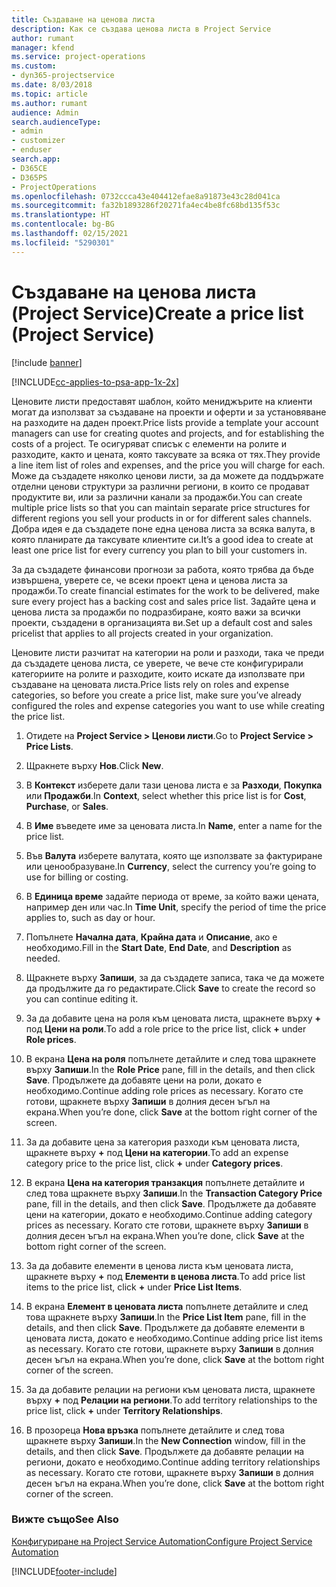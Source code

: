 ```yaml
---
title: Създаване на ценова листа
description: Как се създава ценова листа в Project Service
author: rumant
manager: kfend
ms.service: project-operations
ms.custom:
- dyn365-projectservice
ms.date: 8/03/2018
ms.topic: article
ms.author: rumant
audience: Admin
search.audienceType:
- admin
- customizer
- enduser
search.app:
- D365CE
- D365PS
- ProjectOperations
ms.openlocfilehash: 0732ccca43e404412efae8a91873e43c28d041ca
ms.sourcegitcommit: fa32b1893286f20271fa4ec4be8fc68bd135f53c
ms.translationtype: HT
ms.contentlocale: bg-BG
ms.lasthandoff: 02/15/2021
ms.locfileid: "5290301"
---
```

# <a name="create-a-price-list-project-service"></a><span data-ttu-id="cb6dd-103">Създаване на ценова листа (Project Service)</span><span class="sxs-lookup"><span data-stu-id="cb6dd-103">Create a price list (Project Service)</span></span>

[!include [banner](../includes/psa-now-project-operations.md)]

[!INCLUDE[cc-applies-to-psa-app-1x-2x](../includes/cc-applies-to-psa-app-1x-2x.md)]

<span data-ttu-id="cb6dd-104">Ценовите листи предоставят шаблон, който мениджърите на клиенти могат да използват за създаване на проекти и оферти и за установяване на разходите на даден проект.</span><span class="sxs-lookup"><span data-stu-id="cb6dd-104">Price lists provide a template your account managers can use for creating quotes and projects, and for establishing the costs of a project.</span></span> <span data-ttu-id="cb6dd-105">Те осигуряват списък с елементи на ролите и разходите, както и цената, която таксувате за всяка от тях.</span><span class="sxs-lookup"><span data-stu-id="cb6dd-105">They provide a line item list of roles and expenses, and the price you will charge for each.</span></span> <span data-ttu-id="cb6dd-106">Може да създадете няколко ценови листи, за да можете да поддържате отделни ценови структури за различни региони, в които се продават продуктите ви, или за различни канали за продажби.</span><span class="sxs-lookup"><span data-stu-id="cb6dd-106">You can create multiple price lists so that you can maintain separate price structures for different regions you sell your products in or for different sales channels.</span></span> <span data-ttu-id="cb6dd-107">Добра идея е да създадете поне една ценова листа за всяка валута, в която планирате да таксувате клиентите си.</span><span class="sxs-lookup"><span data-stu-id="cb6dd-107">It’s a good idea to create at least one price list for every currency you plan to bill your customers in.</span></span>  
  
<span data-ttu-id="cb6dd-108">За да създадете финансови прогнози за работа, която трябва да бъде извършена, уверете се, че всеки проект цена и ценова листа за продажби.</span><span class="sxs-lookup"><span data-stu-id="cb6dd-108">To create financial estimates for the work to be delivered, make sure every project has a backing cost and sales price list.</span></span> <span data-ttu-id="cb6dd-109">Задайте цена и ценова листа за продажби по подразбиране, която важи за всички проекти, създадени в организацията ви.</span><span class="sxs-lookup"><span data-stu-id="cb6dd-109">Set up a default cost and sales pricelist that applies to all projects created in your organization.</span></span>  
  
<span data-ttu-id="cb6dd-110">Ценовите листи разчитат на категории на роли и разходи, така че преди да създадете ценова листа, се уверете, че вече сте конфигурирали категориите на ролите и разходите, които искате да използвате при създаване на ценовата листа.</span><span class="sxs-lookup"><span data-stu-id="cb6dd-110">Price lists rely on roles and expense categories, so before you create a price list, make sure you’ve already configured the roles and expense categories you want to use while creating the price list.</span></span>  
  
1.  <span data-ttu-id="cb6dd-111">Отидете на **Project Service > Ценови листи**.</span><span class="sxs-lookup"><span data-stu-id="cb6dd-111">Go to **Project Service > Price Lists**.</span></span>  
  
2.  <span data-ttu-id="cb6dd-112">Щракнете върху **Нов**.</span><span class="sxs-lookup"><span data-stu-id="cb6dd-112">Click **New**.</span></span>  
  
3.  <span data-ttu-id="cb6dd-113">В **Контекст** изберете дали тази ценова листа е за **Разходи**, **Покупка** или **Продажби**.</span><span class="sxs-lookup"><span data-stu-id="cb6dd-113">In **Context**, select whether this price list is for **Cost**, **Purchase**, or **Sales**.</span></span>  
  
4.  <span data-ttu-id="cb6dd-114">В **Име** въведете име за ценовата листа.</span><span class="sxs-lookup"><span data-stu-id="cb6dd-114">In **Name**, enter a name for the price list.</span></span>  
  
5.  <span data-ttu-id="cb6dd-115">Във **Валута** изберете валутата, която ще използвате за фактуриране или ценообразуване.</span><span class="sxs-lookup"><span data-stu-id="cb6dd-115">In **Currency**, select the currency you’re going to use for billing or costing.</span></span>  
  
6.  <span data-ttu-id="cb6dd-116">В **Единица време** задайте периода от време, за който важи цената, например ден или час.</span><span class="sxs-lookup"><span data-stu-id="cb6dd-116">In **Time Unit**, specify the period of time the price applies to, such as day or hour.</span></span>  
  
7.  <span data-ttu-id="cb6dd-117">Попълнете **Начална дата**, **Крайна дата** и **Описание**, ако е необходимо.</span><span class="sxs-lookup"><span data-stu-id="cb6dd-117">Fill in the **Start Date**, **End Date**, and **Description** as needed.</span></span>  
  
8.  <span data-ttu-id="cb6dd-118">Щракнете върху **Запиши**, за да създадете записа, така че да можете да продължите да го редактирате.</span><span class="sxs-lookup"><span data-stu-id="cb6dd-118">Click **Save** to create the record so you can continue editing it.</span></span>  
  
9. <span data-ttu-id="cb6dd-119">За да добавите цена на роля към ценовата листа, щракнете върху **+** под **Цени на роли**.</span><span class="sxs-lookup"><span data-stu-id="cb6dd-119">To add a role price to the price list, click **+** under **Role prices**.</span></span>  
  
10. <span data-ttu-id="cb6dd-120">В екрана **Цена на роля** попълнете детайлите и след това щракнете върху **Запиши**.</span><span class="sxs-lookup"><span data-stu-id="cb6dd-120">In the **Role Price** pane, fill in the details, and then click **Save**.</span></span> <span data-ttu-id="cb6dd-121">Продължете да добавяте цени на роли, докато е необходимо.</span><span class="sxs-lookup"><span data-stu-id="cb6dd-121">Continue adding role prices as necessary.</span></span> <span data-ttu-id="cb6dd-122">Когато сте готови, щракнете върху **Запиши** в долния десен ъгъл на екрана.</span><span class="sxs-lookup"><span data-stu-id="cb6dd-122">When you’re done, click **Save** at the bottom right corner of the screen.</span></span>  
  
11. <span data-ttu-id="cb6dd-123">За да добавите цена за категория разходи към ценовата листа, щракнете върху **+** под **Цени на категории**.</span><span class="sxs-lookup"><span data-stu-id="cb6dd-123">To add an expense category price to the price list, click **+** under **Category prices**.</span></span>  
  
12. <span data-ttu-id="cb6dd-124">В екрана **Цена на категория транзакция** попълнете детайлите и след това щракнете върху **Запиши**.</span><span class="sxs-lookup"><span data-stu-id="cb6dd-124">In the **Transaction Category Price** pane, fill in the details, and then click **Save**.</span></span> <span data-ttu-id="cb6dd-125">Продължете да добавяте цени на категории, докато е необходимо.</span><span class="sxs-lookup"><span data-stu-id="cb6dd-125">Continue adding category prices as necessary.</span></span> <span data-ttu-id="cb6dd-126">Когато сте готови, щракнете върху **Запиши** в долния десен ъгъл на екрана.</span><span class="sxs-lookup"><span data-stu-id="cb6dd-126">When you’re done, click **Save** at the bottom right corner of the screen.</span></span>  
  
13. <span data-ttu-id="cb6dd-127">За да добавите елементи в ценова листа към ценовата листа, щракнете върху **+** под **Елементи в ценова листа**.</span><span class="sxs-lookup"><span data-stu-id="cb6dd-127">To add price list items to the price list, click **+** under **Price List Items**.</span></span>  
  
14. <span data-ttu-id="cb6dd-128">В екрана **Елемент в ценовата листа** попълнете детайлите и след това щракнете върху **Запиши**.</span><span class="sxs-lookup"><span data-stu-id="cb6dd-128">In the **Price List Item** pane, fill in the details, and then click **Save**.</span></span> <span data-ttu-id="cb6dd-129">Продължете да добавяте елементи в ценовата листа, докато е необходимо.</span><span class="sxs-lookup"><span data-stu-id="cb6dd-129">Continue adding price list items as necessary.</span></span> <span data-ttu-id="cb6dd-130">Когато сте готови, щракнете върху **Запиши** в долния десен ъгъл на екрана.</span><span class="sxs-lookup"><span data-stu-id="cb6dd-130">When you’re done, click **Save** at the bottom right corner of the screen.</span></span>  
  
15. <span data-ttu-id="cb6dd-131">За да добавите релации на региони към ценовата листа, щракнете върху **+** под **Релации на региони**.</span><span class="sxs-lookup"><span data-stu-id="cb6dd-131">To add territory relationships to the price list, click **+** under **Territory Relationships**.</span></span>  
  
16. <span data-ttu-id="cb6dd-132">В прозореца **Нова връзка** попълнете детайлите и след това щракнете върху **Запиши**.</span><span class="sxs-lookup"><span data-stu-id="cb6dd-132">In the **New Connection** window, fill in the details, and then click **Save**.</span></span> <span data-ttu-id="cb6dd-133">Продължете да добавяте релации на региони, докато е необходимо.</span><span class="sxs-lookup"><span data-stu-id="cb6dd-133">Continue adding territory relationships as necessary.</span></span> <span data-ttu-id="cb6dd-134">Когато сте готови, щракнете върху **Запиши** в долния десен ъгъл на екрана.</span><span class="sxs-lookup"><span data-stu-id="cb6dd-134">When you’re done, click **Save** at the bottom right corner of the screen.</span></span>  
  
### <a name="see-also"></a><span data-ttu-id="cb6dd-135">Вижте също</span><span class="sxs-lookup"><span data-stu-id="cb6dd-135">See Also</span></span>  
 [<span data-ttu-id="cb6dd-136">Конфигуриране на Project Service Automation</span><span class="sxs-lookup"><span data-stu-id="cb6dd-136">Configure Project Service Automation</span></span>](../psa/configure.md)


[!INCLUDE[footer-include](../includes/footer-banner.md)]